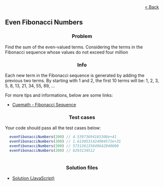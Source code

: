 [<p align="right">< Back</p>](../home.md)

<h2>Even Fibonacci Numbers</h2>

<h3 align="center">Problem</h3>

<p>Find the sum of the even-valued terms. Considering the terms in the Fibonacci sequence whose values do not exceed four million</p>

<h3 align="center">Info</h3>

<p>Each new term in the Fibonacci sequence is generated by adding the previous two terms. By starting with 1 and 2, the first 10 terms will be: 1, 2, 3, 5, 8, 13, 21, 34, 55, 89, ...</p>

<p>For more tips and informations, below are some links:</p>

- [Cuemath - Fibonacci Sequence](https://www.cuemath.com/numbers/fibonacci-sequence/)

<h3 align="center">Test cases</h3>

<p>Your code should pass all the test cases below:</p>

```js
  evenFibonacciNumbers(200) // 4.53973694165308e+41
  evenFibonacciNumbers(200) // 1.6130531424904572e+31
  evenFibonacciNumbers(200) // 573136135649642940000
  evenFibonacciNumbers(200) // 6293134512
  
```

<h3 align="center">Solution files</h3>

- [Solution (JavaScript)](./solution.js)